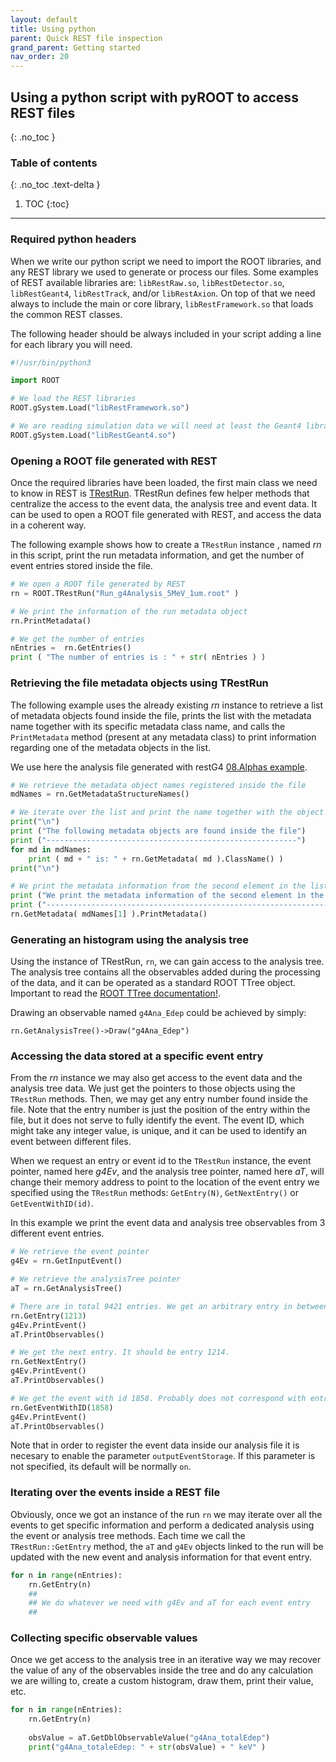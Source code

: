 ```yaml
---
layout: default
title: Using python
parent: Quick REST file inspection
grand_parent: Getting started
nav_order: 20
---
```


## Using a python script with pyROOT to access REST files
{: .no_toc }

### Table of contents
{: .no_toc .text-delta }

1. TOC
{:toc}

---

### Required python headers

When we write our python script we need to import the ROOT libraries, and any REST library we used to generate or process our files. Some examples of REST available libraries are: `libRestRaw.so`, `libRestDetector.so`, `libRestGeant4`, `libRestTrack`, and/or `libRestAxion`. On top of that we need always to include the main or core library, `libRestFramework.so` that loads the common REST classes.

The following header should be always included in your script adding a line for each library you will need.

```python
#!/usr/bin/python3

import ROOT

# We load the REST libraries
ROOT.gSystem.Load("libRestFramework.so")

# We are reading simulation data we will need at least the Geant4 library
ROOT.gSystem.Load("libRestGeant4.so")
```

### Opening a ROOT file generated with REST

Once the required libraries have been loaded, the first main class we need to know in REST is [TRestRun](https://sultan.unizar.es/rest/classTRestRun.html). TRestRun defines few helper methods that centralize the access to the event data, the analysis tree and event data. It can be used to open a ROOT file generated with REST, and access the data in a coherent way.

The following example shows how to create a `TRestRun` instance , named *rn* in this script, print the run metadata information, and get the number of event entries stored inside the file.

```python
# We open a ROOT file generated by REST
rn = ROOT.TRestRun("Run_g4Analysis_5MeV_1um.root" )

# We print the information of the run metadata object
rn.PrintMetadata()

# We get the number of entries
nEntries =  rn.GetEntries()
print ( "The number of entries is : " + str( nEntries ) )
```

### Retrieving the file metadata objects using TRestRun

The following example uses the already existing *rn* instance to retrieve a list of metadata objects found inside the file, prints the list with the metadata name together with its specific metadata class name, and calls the `PrintMetadata` method (present at any metadata class) to print information regarding one of the metadata objects in the list.

We use here the analysis file generated with restG4 [08.Alphas example](https://github.com/rest-for-physics/restG4/tree/master/examples/08.Alphas).

```python
# We retrieve the metadata object names registered inside the file
mdNames = rn.GetMetadataStructureNames()

# We iterate over the list and print the name together with the object class name
print("\n")
print ("The following metadata objects are found inside the file")
print ("--------------------------------------------------------")
for md in mdNames:
    print ( md + " is: " + rn.GetMetadata( md ).ClassName() )
print("\n") 

# We print the metadata information from the second element in the list
print ("We print the metadata information of the second element in the list:" )
print ("--------------------------------------------------------------------")
rn.GetMetadata( mdNames[1] ).PrintMetadata() 
```

### Generating an histogram using the analysis tree

Using the instance of TRestRun, `rn`, we can gain access to the analysis tree. The analysis tree contains all the observables added during the processing of the data, and it can be operated as a standard ROOT TTree object. Important to read the [ROOT TTree documentation!](https://root.cern.ch/root/htmldoc/guides/users-guide/Trees.html).

Drawing an observable named `g4Ana_Edep` could be achieved by simply:

```
rn.GetAnalysisTree()->Draw("g4Ana_Edep")
```


### Accessing the data stored at a specific event entry

From the *rn* instance we may also get access to the event data and the analysis tree data. We just get the pointers to those objects using the `TRestRun` methods. Then, we may get any entry number found inside the file. Note that the entry number is just the position of the entry within the file, but it does not serve to fully identify the event. The event ID, which might take any integer value, is unique, and it can be used to identify an event between different files.

When we request an entry or event id to the `TRestRun` instance, the event pointer, named here *g4Ev*, and the analysis tree pointer, named here *aT*, will change their memory address to point to the location of the event entry we specified using the `TRestRun` methods: `GetEntry(N)`, `GetNextEntry()` or `GetEventWithID(id)`.

In this example we print the event data and analysis tree observables from 3 different event entries.
```python
# We retrieve the event pointer
g4Ev = rn.GetInputEvent()

# We retrieve the analysisTree pointer
aT = rn.GetAnalysisTree()

# There are in total 9421 entries. We get an arbitrary entry in between
rn.GetEntry(1213)
g4Ev.PrintEvent()
aT.PrintObservables()

# We get the next entry. It should be entry 1214.
rn.GetNextEntry()
g4Ev.PrintEvent()
aT.PrintObservables()

# We get the event with id 1858. Probably does not correspond with entry 1858
rn.GetEventWithID(1858)
g4Ev.PrintEvent()
aT.PrintObservables()
```

Note that in order to register the event data inside our analysis file it is necesary to enable the parameter `outputEventStorage`. If this parameter is not specified, its default will be normally `on`.

### Iterating over the events inside a REST file
Obviously, once we got an instance of the run `rn` we may iterate over all the events to get specific information and perform a dedicated analysis using the event or analysis tree methods. Each time we call the `TRestRun::GetEntry` method, the `aT` and `g4Ev` objects linked to the run will be updated with the new event and analysis information for that event entry.

```python
for n in range(nEntries):
	rn.GetEntry(n)
	##
	## We do whatever we need with g4Ev and aT for each event entry
	##
```

### Collecting specific observable values

Once we get access to the analysis tree in an iterative way we may recover the value of any of the observables inside the tree and do any calculation we are willing to, create a custom histogram, draw them, print their value, etc.

```python
for n in range(nEntries):
	rn.GetEntry(n)
	
	obsValue = aT.GetDblObservableValue("g4Ana_totalEdep")
	print("g4Ana_totaleEdep: " + str(obsValue) + " keV" )
```
